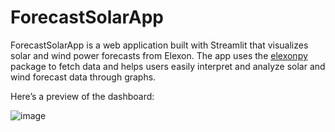 # ForecastSolarApp

ForecastSolarApp is a web application built with Streamlit that visualizes solar and wind power forecasts from Elexon. The app uses the [elexonpy](https://pypi.org/project/elexonpy/) package to fetch data and helps users easily interpret and analyze solar and wind forecast data through graphs.

Here’s a preview of the dashboard: 

![image](https://github.com/user-attachments/assets/3f4b1dfd-af3e-4e70-a05c-21d1feb6546f)

